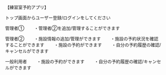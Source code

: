 【練習室予約アプリ】　　

トップ画面からユーザー登録/ログインをしてください　　

管理者①　　
・管理者②を追加/管理することができます　　

管理者②　　
・施設情報の追加/管理ができます　　
・施設の予約状況を確認することができます　　
・施設の予約ができます　　
・自分の予約履歴の確認/キャンセルができます　　

一般利用者　　
・施設の予約ができます　　
・自分の予約履歴の確認/キャンセルができます　　
